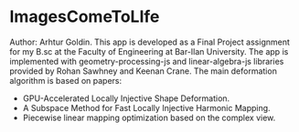 # ImagesComeToLIfe

Author: Arhtur Goldin.
This app is developed as a Final Project assignment for my B.sc at the Faculty of Engineering at Bar-Ilan University.
The app is implemented with geometry-processing-js and linear-algebra-js libraries provided by Rohan Sawhney and Keenan Crane.
The main deformation algorithm is based on papers:

- GPU-Accelerated Locally Injective Shape Deformation.
- A Subspace Method for Fast Locally Injective Harmonic Mapping.
- Piecewise linear mapping optimization based on the complex view.
